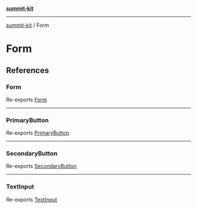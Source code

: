 [**summit-kit**](../README.md)

***

[summit-kit](../modules.md) / Form

# Form

## References

### Form

Re-exports [Form](Form/functions/Form.md)

***

### PrimaryButton

Re-exports [PrimaryButton](Buttons/functions/PrimaryButton.md)

***

### SecondaryButton

Re-exports [SecondaryButton](Buttons/functions/SecondaryButton.md)

***

### TextInput

Re-exports [TextInput](Inputs/functions/TextInput.md)
